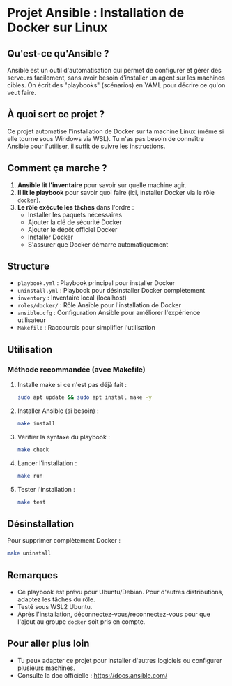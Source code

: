 # Projet Ansible : Installation de Docker sur Linux

## Qu'est-ce qu'Ansible ?
Ansible est un outil d'automatisation qui permet de configurer et gérer des serveurs facilement, sans avoir besoin d'installer un agent sur les machines cibles. On écrit des "playbooks" (scénarios) en YAML pour décrire ce qu'on veut faire.

## À quoi sert ce projet ?
Ce projet automatise l'installation de Docker sur ta machine Linux (même si elle tourne sous Windows via WSL). Tu n'as pas besoin de connaître Ansible pour l'utiliser, il suffit de suivre les instructions.

## Comment ça marche ?
1. **Ansible lit l'inventaire** pour savoir sur quelle machine agir.
2. **Il lit le playbook** pour savoir quoi faire (ici, installer Docker via le rôle `docker`).
3. **Le rôle exécute les tâches** dans l'ordre :
   - Installer les paquets nécessaires
   - Ajouter la clé de sécurité Docker
   - Ajouter le dépôt officiel Docker
   - Installer Docker
   - S'assurer que Docker démarre automatiquement

## Structure
- `playbook.yml` : Playbook principal pour installer Docker
- `uninstall.yml` : Playbook pour désinstaller Docker complètement
- `inventory` : Inventaire local (localhost)
- `roles/docker/` : Rôle Ansible pour l'installation de Docker
- `ansible.cfg` : Configuration Ansible pour améliorer l'expérience utilisateur
- `Makefile` : Raccourcis pour simplifier l'utilisation

## Utilisation

### Méthode recommandée (avec Makefile)
1. Installe make si ce n'est pas déjà fait :
   ```bash
   sudo apt update && sudo apt install make -y
   ```

2. Installer Ansible (si besoin) :
   ```bash
   make install
   ```

3. Vérifier la syntaxe du playbook :
   ```bash
   make check
   ```

4. Lancer l'installation :
   ```bash
   make run
   ```

5. Tester l'installation :
   ```bash
   make test
   ```

## Désinstallation
Pour supprimer complètement Docker :
```bash
make uninstall
```

## Remarques
- Ce playbook est prévu pour Ubuntu/Debian. Pour d'autres distributions, adaptez les tâches du rôle.
- Testé sous WSL2 Ubuntu.
- Après l'installation, déconnectez-vous/reconnectez-vous pour que l'ajout au groupe `docker` soit pris en compte.

## Pour aller plus loin
- Tu peux adapter ce projet pour installer d'autres logiciels ou configurer plusieurs machines.
- Consulte la doc officielle : https://docs.ansible.com/